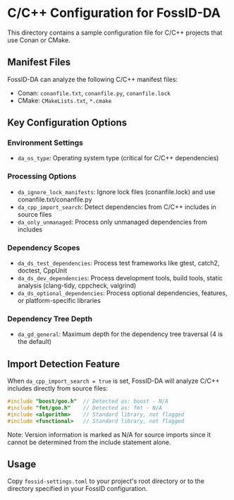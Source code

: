 # C/C++ Configuration for FossID-DA

This directory contains a sample configuration file for C/C++ projects that use Conan or CMake.

## Manifest Files
FossID-DA can analyze the following C/C++ manifest files:
- Conan: `conanfile.txt`, `conanfile.py`, `conanfile.lock`
- CMake: `CMakeLists.txt`, `*.cmake`

## Key Configuration Options

### Environment Settings
- `da_os_type`: Operating system type (critical for C/C++ dependencies)

### Processing Options
- `da_ignore_lock_manifests`: Ignore lock files (conanfile.lock) and use conanfile.txt/conanfile.py
- `da_cpp_import_search`: Detect dependencies from C/C++ includes in source files
- `da_only_unmanaged`: Process only unmanaged dependencies from includes

### Dependency Scopes
- `da_ds_test_dependencies`: Process test frameworks like gtest, catch2, doctest, CppUnit
- `da_ds_dev_dependencies`: Process development tools, build tools, static analysis (clang-tidy, cppcheck, valgrind)
- `da_ds_optional_dependencies`: Process optional dependencies, features, or platform-specific libraries

### Dependency Tree Depth
- `da_gd_general`: Maximum depth for the dependency tree traversal (4 is the default)

## Import Detection Feature
When `da_cpp_import_search = true` is set, FossID-DA will analyze C/C++ includes directly from source files:

```cpp
#include "boost/goo.h"  // Detected as: boost - N/A
#include "fmt/goo.h"    // Detected as: fmt - N/A
#include <algorithm>    // Standard library, not flagged
#include <functional>   // Standard library, not flagged
```

Note: Version information is marked as N/A for source imports since it cannot be determined from the include statement alone.

## Usage
Copy `fossid-settings.toml` to your project's root directory or to the directory specified in your FossID configuration. 